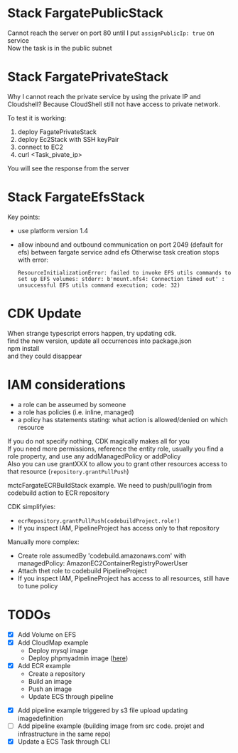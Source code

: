 # Stack FargatePublicStack

Cannot reach the server on port 80 until I put `assignPublicIp: true` on service  
Now the task is in the public subnet

# Stack FargatePrivateStack

Why I cannot reach the private service by using the private IP and Cloudshell? 
Because CloudShell still not have access to private network.

To test it is working:

1. deploy FagatePrivateStack
1. deploy Ec2Stack with SSH keyPair
1. connect to EC2
1. curl <Task_pivate_ip>

You will see the response from the server

# Stack FargateEfsStack

Key points:
* use platform version 1.4
* allow inbound and outbound communication on port 2049 (default for efs) between fargate service adnd efs
  Otherwise task creation stops with error: 
  
  `ResourceInitializationError: failed to invoke EFS utils commands to set up EFS volumes: stderr: b'mount.nfs4: Connection timed out' : unsuccessful EFS utils command execution; code: 32) `

# CDK Update
When strange typescript errors happen, try updating cdk.  
find the new version, update all occurrences into package.json  
npm install  
and they could disappear

# IAM considerations
* a role can be asseumed by someone
* a role has policies (i.e. inline, managed)
* a policy has statements stating: what action is allowed/denied on which resource

If you do not specify nothing, CDK magically makes all for you  
If you need more permissions, reference the entity role, usually you find a role property, and use any addManagedPolicy or addPolicy  
Also you can use grantXXX to allow you to grant other resources access to that resource (`repository.grantPullPush`)  

mctcFargateECRBuildStack example. We need to push/pull/login from codebuild action to ECR repository

CDK simplifyies:

* `ecrRepository.grantPullPush(codebuildProject.role!)`
* If you inspect IAM, PipelineProject has access only to that repository

Manually more complex:

* Create role assumedBy 'codebuild.amazonaws.com' with managedPolicy: AmazonEC2ContainerRegistryPowerUser
* Attach thet role to codebuild PipelineProject
* If you inspect IAM, PipelineProject has access to all resources, still have to tune policy

# TODOs

- [x] Add Volume on EFS
- [x] Add CloudMap example
  * Deploy mysql image  
  * Deploy phpmyadmin image ([here](https://hub.docker.com/_/phpmyadmin))
- [x] Add ECR example
  * Create a repository
  * Build an image
  * Push an image
  * Update ECS through pipeline 
* [x] Add pipeline example triggered by s3 file upload updating imagedefinition
* [ ] Add pipeline example (building image from src code. projet and infrastructure in the same repo)
* [x] Update a ECS Task through CLI
